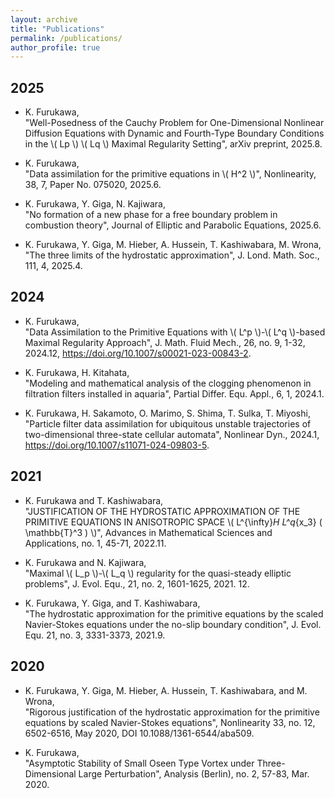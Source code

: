 ```yaml
---
layout: archive
title: "Publications"
permalink: /publications/
author_profile: true
---
```


## 2025
- K. Furukawa,  
"Well-Posedness of the Cauchy Problem for One-Dimensional Nonlinear Diffusion Equations with Dynamic and Fourth-Type Boundary Conditions in the \\( Lp \\) \\( Lq \\) Maximal Regularity Setting", arXiv preprint, 2025.8.

- K. Furukawa,  
"Data assimilation for the primitive equations in \\( H^2 \\)", Nonlinearity, 38, 7, Paper No. 075020, 2025.6.

- K. Furukawa, Y. Giga, N. Kajiwara,  
"No formation of a new phase for a free boundary problem in combustion theory", Journal of Elliptic and Parabolic Equations, 2025.6.

- K. Furukawa, Y. Giga, M. Hieber, A. Hussein, T. Kashiwabara, M. Wrona,  
"The three limits of the hydrostatic approximation", J. Lond. Math. Soc., 111, 4, 2025.4.

## 2024
- K. Furukawa,  
"Data Assimilation to the Primitive Equations with \\( L^p \\)-\\( L^q \\)-based Maximal Regularity Approach", J. Math. Fluid Mech., 26, no. 9, 1-32, 2024.12, https://doi.org/10.1007/s00021-023-00843-2.

- K. Furukawa, H. Kitahata,  
"Modeling and mathematical analysis of the clogging phenomenon in filtration filters installed in aquaria", Partial Differ. Equ. Appl., 6, 1, 2024.1.

- K. Furukawa, H. Sakamoto, O. Marimo, S. Shima, T. Sulka, T. Miyoshi,  
"Particle filter data assimilation for ubiquitous unstable trajectories of two-dimensional three-state cellular automata", Nonlinear Dyn., 2024.1, https://doi.org/10.1007/s11071-024-09803-5.

## 2021
- K. Furukawa and T. Kashiwabara,  
"JUSTIFICATION OF THE HYDROSTATIC APPROXIMATION OF THE PRIMITIVE EQUATIONS IN ANISOTROPIC SPACE \\( L^{\infty}_H L^q_{x_3} ( \mathbb{T}^3 ) \\)", Advances in Mathematical Sciences and Applications, no. 1, 45-71, 2022.11.

- K. Furukawa and N. Kajiwara,  
"Maximal \\( L_p \\)-\\( L_q \\) regularity for the quasi-steady elliptic problems", J. Evol. Equ., 21, no. 2, 1601-1625, 2021. 12.
	
- K. Furukawa, Y. Giga, and T. Kashiwabara,  
"The hydrostatic approximation for the primitive equations by the scaled Navier-Stokes equations under the no-slip boundary condition", J. Evol. Equ. 21, no. 3, 3331-3373, 2021.9.

## 2020
- K. Furukawa, Y. Giga, M. Hieber, A. Hussein, T. Kashiwabara, and M. Wrona,  
"Rigorous justification of the hydrostatic approximation for the primitive equations by scaled Navier-Stokes equations", Nonlinearity 33, no. 12, 6502-6516, May 2020, DOI 10.1088/1361-6544/aba509.

- K. Furukawa,  
"Asymptotic Stability of Small Oseen Type Vortex under Three-Dimensional Large Perturbation", Analysis (Berlin), no. 2, 57-83, Mar. 2020.	
	


